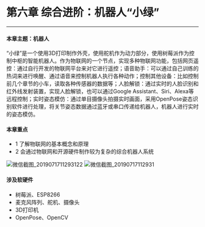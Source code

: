 # 第六章 综合进阶：机器人“小绿”

---

#### 本章主题：机器人

“小绿”是一个使用3D打印制作外壳，使用舵机作为动力部分，使用树莓派作为控制中枢的智能机器人。作为物联网的一个节点，实现多种物联网功能，包括网页遥控：通过自行开发的物联网平台来对它进行遥控；语音助手：可以通过自己训练的热词来进行唤醒、通过语音来控制机器人执行各种动作；控制其他设备：比如控制前几个章节的小车，读取各种传感器的数据等；人脸解锁：通过实时的人脸识别和红外线发射装置，实现人脸解锁，也可以通过Google Assistant、Siri、Alexa等远程控制；实时姿态模仿：通过单目摄像头拍摄实时画面，采用OpenPose姿态识别软件进行处理，将关节姿态数据通过蓝牙或串口传递给机器人，机器人进行实时的姿态模仿。

#### 本章重点

- 1 了解物联网的基本概念和原理
- 2 会通过物联网和开源硬件制作较为复杂的综合机器人系统

![微信截图_2019071711293122](https://md.hass.live/%E5%BE%AE%E4%BF%A1%E5%9B%BE%E7%89%87_20190717110959.jpg)
![微信截图_20190717112931](https://md.hass.live/%E5%BE%AE%E4%BF%A1%E6%88%AA%E5%9B%BE_20190717112931.png)

#### 涉及软硬件

- 树莓派、ESP8266
- 麦克风阵列、舵机、摄像头
- 3D打印机
- OpenPose、OpenCV
